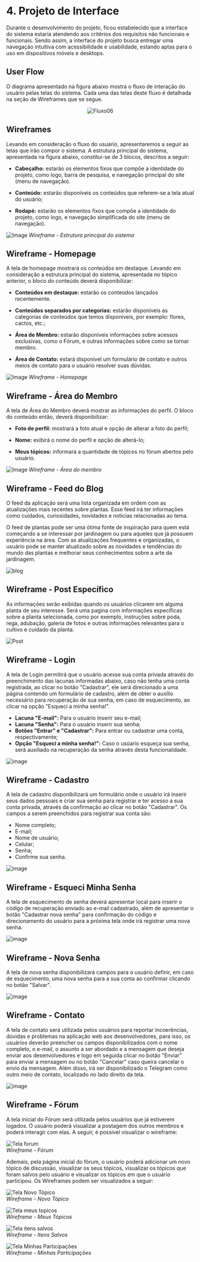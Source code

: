 
# 4. Projeto de Interface

Durante o desenvolvimento do projeto, ficou estabelecido que a interface do sistema estaria atendendo aos critérios dos requisitos não funcionais e funcionais. Sendo assim, a interface do projeto busca entregar uma navegação intuitiva com acessibilidade e usabilidade, estando aptas para o uso em dispositivos móveis e desktops.



## User Flow

O diagrama apresentado na figura abaixo mostra o fluxo de interação do usuário pelas telas do sistema. Cada uma das telas deste fluxo é detalhada na seção de Wireframes que se segue.

<div align="center">   
  
![Fluxo06](https://user-images.githubusercontent.com/116499898/233864356-081c8f34-1e7b-4068-b084-ecdf40dbf331.png)
  
</div>



## Wireframes

Levando em consideração o fluxo do usuário, apresentaremos a seguir as telas que irão compor o sistema. A estrutura principal do sistema, apresentada na figura abaixo, constitui-se de 3 blocos, descritos a seguir:

- **Cabeçalho:** estarão os elementos fixos que compõe a identidade do projeto, como logo, barra de pesquisa, e navegação principal do site (menu de navegação).

- **Conteúdo:** estarão disponíveis os conteúdos que referem-se a tela atual do usuário;

- **Rodapé:** estarão os elementos fixos que compõe a identidade do projeto, como logo, e navegação simplificada do site (menu de navegação).

![Image](https://user-images.githubusercontent.com/107009327/232168090-30bf3f50-7d81-4e40-be9a-66a0c3891a51.png)
_Wireframe - Estrutura principal do sistema_



## Wireframe - Homepage

A tela de homepage mostrará os conteúdos em destaque. Levando em consideração a estrutura principal do sistema, apresentada no tópico anterior, o bloco do conteúdo deverá disponibilizar:

- **Conteúdos em destaque:** estarão os conteúdos lançados recentemente.

- **Conteúdos separados por categorias:** estarão disponíveis as categorias de conteúdos que temos disponíveis, por exemplo: flores, cactos, etc.;

- **Área de Membro:** estarão disponíveis informações sobre acessos exclusivas, como o Fórum, e outras informações sobre como se tornar membro.

- **Área de Contato:** estará disponível um formulário de contato e outros meios de contato para o usuário resolver suas dúvidas.

![Image](https://user-images.githubusercontent.com/107009327/233867589-34eb865e-a14a-4ab2-8f2a-b57c6294685c.png)
_Wireframe - Homepage_



## Wireframe - Área do Membro

A tela de Área do Membro deverá mostrar as informações do perfil. O bloco do conteúdo então, deverá disponibilizar:

- **Foto de perfil:** mostrará a foto atual e opção de alterar a foto do perfil;

- **Nome:** exibirá o nome do perfil e opção de alterá-lo;

- **Meus tópicos:** informará a quantidade de tópicos no fórum abertos pelo usuário.

![Image](https://user-images.githubusercontent.com/107009327/233867372-e362826d-e706-4107-a6e9-b0c2059cbd05.png)
_Wireframe - Área do membro_



## Wireframe - Feed do Blog


O feed da aplicação será uma lista organizada em ordem com as atualizações mais recentes sobre plantas. Esse feed irá ter informações como cuidados, curiosidades, novidades e noticias relacionadas ao tema.

O feed de plantas pode ser uma ótima fonte de inspiração para quem está começando a se interessar por jardinagem ou para aqueles que já possuem experiência na área. Com as atualizações frequentes e organizadas, o usuário pode se manter atualizado sobre as novidades e tendências do mundo das plantas e melhorar seus conhecimentos sobre a arte da jardinagem.


![blog](https://user-images.githubusercontent.com/114627827/233867072-78a7078a-5346-4994-8273-0d1c07c2009c.png)



## Wireframe - Post Específico

As informações serão exibidas quando os usuários clicarem em alguma planta de seu interesse. Será uma pagina com informações específicas sobre a planta selecionada, como por exemplo, instruções sobre poda, rega, adubação, galeria de fotos e outras informações relevantes para o cultivo e cuidado da planta.  


![Post](https://user-images.githubusercontent.com/114627827/233867063-e8ce549e-c661-4753-aa8a-4ceed7a7bdc5.png)



## Wireframe - Login

A tela de Login permitirá que o usuário acesse sua conta privada através do preenchimento das lacunas informadas abaixo, caso não tenha uma conta registrada, ao clicar no botão "Cadastrar", ele será direcionado a uma página contendo um formulário de cadastro, além de obter o auxílio necessário para recuperação de sua senha, em caso de esquecimento, ao clicar na opção "Esqueci a minha senha!".

- **Lacuna "E-mail":** Para o usuário inserir seu e-mail;
- **Lacuna "Senha":** Para o usuário inserir sua senha;
- **Botões "Entrar" e "Cadastrar":** Para entrar ou cadastrar uma conta, respectivamente;
- **Opção "Esqueci a minha senha!":** Caso o usúario esqueça sua senha, será auxiliado na recuperação da senha através desta funcionalidade.

![image](https://user-images.githubusercontent.com/127251265/233504794-16d7a6ce-b4df-490e-a7b0-613ac45c2f14.png)



## Wireframe - Cadastro

A tela de cadastro disponibilizará um formulário onde o usuário irá inserir seus dados pessoais e criar sua senha para registrar e ter acesso a sua conta privada, através da confirmação ao clicar no botão "Cadastrar". Os campos a serem preenchidos para registrar sua conta são:

- Nome completo;
- E-mail;
- Nome de usuário;
- Celular;
- Senha;
- Confirme sua senha.

![image](https://user-images.githubusercontent.com/127251265/233507649-57eb3013-65e7-480b-bcb4-7a55cf239de6.png)



## Wireframe - Esqueci Minha Senha

A tela de esquecimento de senha deverá apresentar local para inserir o código de recuperação enviado ao e-mail cadastrado, além de apresentar o botão "Cadastrar nova senha" para confirmação do código e direcionamento do usuário para a próxima tela onde irá registrar uma nova senha.

![image](https://user-images.githubusercontent.com/127251265/233508240-e3faeb47-684f-487a-b36b-666c34bf6f49.png)



## Wireframe - Nova Senha

A tela de nova senha disponibilizará campos para o usuário definir, em caso de esquecimento, uma nova senha para a sua conta ao confirmar clicando no botão "Salvar".

![image](https://user-images.githubusercontent.com/127251265/233509207-88f1b3a5-5229-4a17-9d1a-443549d8fb5f.png)



## Wireframe - Contato

A tela de contato será utilizada pelos usuários para reportar incoerências, dúvidas e problemas na aplicação web aos desenvolvedores, para isso, os usuários deverão preencher os campos disponibilizados com o nome completo, o e-mail, o assunto a ser abordado e a mensagem que deseja enviar aos desenvolvedores e logo em seguida clicar no botão "Enviar" para enviar a mensagem ou no botão "Cancelar" caso queira cancelar o envio da mensagem. Além disso, irá ser disponibilizado o Telegram como outro meio de contato, localizado no lado direito da tela.

![image](https://user-images.githubusercontent.com/127251265/233509985-a7448349-ea83-400c-9890-444a9132c3af.png)



## Wireframe - Fórum

A tela inicial do Fórum será utilizada pelos usuários que já estiverem logados. O usuário poderá visualizar a postagem dos outros membros e poderá interagir com elas. A seguir, é possível visualizar o wireframe:

![Tela forum](https://user-images.githubusercontent.com/116499898/233811937-b79ff664-fbcf-403c-afc3-9083de09ec6a.png) <br>
_Wireframe - Fórum_

Ademais, pela página inicial do fórum, o usuário poderá adicionar um novo tópico de discussão, visualizar os seus tópicos, visualizar os tópicos que foram salvos pelo usuário e visualizar os tópicos em que o usuário participou. Os Wireframes podem ser visualizados a seguir:

![Tela Novo Tópico](https://user-images.githubusercontent.com/116499898/233812186-c6cafa8c-45f4-4543-84bb-124e53dbd01c.png) <br>
_Wireframe - Novo Tópico_

![Tela meus topicos](https://user-images.githubusercontent.com/116499898/233812216-5090b52a-7bf3-4d02-8cf1-6d5d54b1c3ac.png) <br>
_Wireframe - Meus Tópicos_

![Tela itens salvos](https://user-images.githubusercontent.com/116499898/233812278-9fc9a183-c7f6-4567-a714-c8e20250ec46.png) <br>
_Wireframe - Itens Salvos_

![Tela Minhas Participações](https://user-images.githubusercontent.com/116499898/233812341-2cc9f533-692d-4b89-a407-326067572730.png) <br>
_Wireframe - Minhas Participações_


